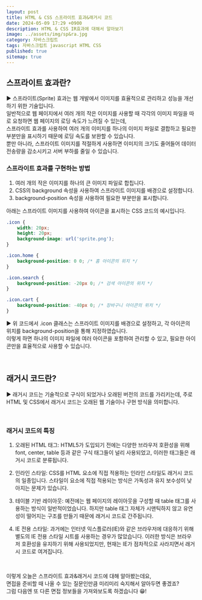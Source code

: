 ```yaml
---
layout: post
title: HTML & CSS 스프라이트 효과&래거시 코드
date: 2024-05-09 17:29 +0900
description: HTML & CSS IR효과에 대해서 알아보기
image: ../assets/img/sp&ra.jpg
category: 자바스크립트
tags: 자바스크립트 javascript HTML CSS
published: true
sitemap: true
---
```


## 스프라이트 효과란?

▶ 스프라이트(Sprite) 효과는 웹 개발에서 이미지를 효율적으로 관리하고 성능을 개선하기 위한 기술입니다.<br>
일반적으로 웹 페이지에서 여러 개의 작은 이미지를 사용할 때 각각의 이미지 파일을 따로 요청하면 웹 페이지의 로딩 속도가 느려질 수 있는데,<br>
스프라이트 효과를 사용하여 여러 개의 이미지를 하나의 이미지 파일로 결합하고 필요한 부분만을 표시하기 때문에 로딩 속도를 보완할 수 있습니다.<br>
뿐만 아니라, 스프라이트 이미지를 적절하게 사용하면 이미지의 크기도 줄어들어 데이터 전송량을 감소시키고 서버 부하를 줄일 수 있습니다.
<br>

### 스프라이트 효과를 구현하는 방법

1. 여러 개의 작은 이미지를 하나의 큰 이미지 파일로 합칩니다.<br>
2. CSS의 background 속성을 사용하여 스프라이트 이미지를 배경으로 설정합니다.<br>
3. background-position 속성을 사용하여 필요한 부분만을 표시합니다.<br>

아래는 스프라이트 이미지를 사용하여 아이콘을 표시하는 CSS 코드의 예시입니다.
<br>

````css
.icon {
    width: 20px;
    height: 20px;
    background-image: url('sprite.png');
}

.icon.home {
    background-position: 0 0; /* 홈 아이콘의 위치 */
}

.icon.search {
    background-position: -20px 0; /* 검색 아이콘의 위치 */
}

.icon.cart {
    background-position: -40px 0; /* 장바구니 아이콘의 위치 */
}
````

▶ 위 코드에서 .icon 클래스는 스프라이트 이미지를 배경으로 설정하고, 각 아이콘의 위치를 background-position을 통해 지정하였습니다.<br>
이렇게 하면 하나의 이미지 파일에 여러 아이콘을 포함하여 관리할 수 있고, 필요한 아이콘만을 효율적으로 사용할 수 있습니다.

<br>

## 래거시 코드란?

▶ 래거시 코드는 기술적으로 구식이 되었거나 오래된 버전의 코드를 가리키는데, 주로 HTML 및 CSS에서 래거시 코드는 오래된 웹 기술이나 구현 방식을 의미합니다.

<br>

### 래거시 코드의 특징

1. 오래된 HTML 태그: HTML5가 도입되기 전에는 다양한 브라우저 호환성을 위해 font, center, table 등과 같은 구식 태그들이 널리 사용되었고, 이러한 태그들은 래거시 코드로 분류됩니다.<br>

2. 인라인 스타일: CSS를 HTML 요소에 직접 적용하는 인라인 스타일도 래거시 코드의 일종입니다. 스타일이 요소에 직접 적용되는 방식은 가독성과 유지 보수성이 낮아지는 문제가 있습니다.<br>

3. 테이블 기반 레이아웃: 예전에는 웹 페이지의 레이아웃을 구성할 때 table 태그를 사용하는 방식이 일반적이었습니다. 하지만 table 태그 자체가 시맨틱하지 않고 유연성이 떨어지는 구조를 만들기 때문에 래거시 코드로 간주됩니다.<br>

4. IE 전용 스타일: 과거에는 인터넷 익스플로러(IE)와 같은 브라우저에 대응하기 위해 별도의 IE 전용 스타일 시트를 사용하는 경우가 많았습니다. 이러한 방식은 브라우저 호환성을 유지하기 위해 사용되었지만, 현재는 IE가 점차적으로 사라지면서 래거시 코드로 여겨집니다.<br>

<br>

이렇게 오늘은 스프라이트 효과&래거시 코드에 대해 알아봤는데요,<br>
면접을 준비할 때 나올 수 있는 질문인만큼 미리미리 숙지해서 알아두면 좋겠죠?<br>
그럼 다음엔 또 다른 면접 정보들을 가져와보도록 하겠습니다 😁!